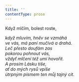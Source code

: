 ```yaml
---
title: ''
contentType: prose
---
```


Když mlčím, bolest roste,

_když mluvím, hněv se vzmáhá  
ve vás, má paní mučivá a drahá.  
Leč přesto doufám zas  
pokorou pohnout vás,  
vždyť mlčení též umí hovořit.  
A prosím Lásku tiše,  
ať do mých rysů vpíše  
útrpným písmem ten můj tajný cit._
